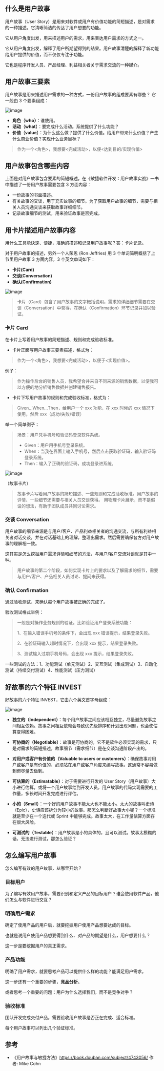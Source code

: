 ## 什么是用户故事

用户故事（User Story）是用来对软件或用户有价值功能的简短描述，是对需求的一种描述。它清晰简洁的传达了用户想要的功能。

它从用户角度出发，用来描述用户的需求，用来表达用户需求的方式之一。

它从用户角度出发，解释了用户所期望得到的结果。用户故事清楚的解释了新功能给用户提供的价值，而不仅仅专注于功能。

它也是程序开发人员、产品经理、利益相关者关于需求交流的一种媒介。

## 用户故事三要素

用户故事是用来描述用户需求的一种方式，一份用户故事的组成要素有哪些？
它一般由 3 个要素组成：

![image](https://github.com/user-attachments/assets/a50a21d5-f9e5-4e9b-9061-b36b9ffafd23)

- **角色（who）**：谁使用。
- **活动（what）**：要完成什么活动。系统提供了什么功能？
- **价值（value）**：为什么这么做？提供了什么价值。给用户带来什么价值？产生什么商业价值？实现什么业务目标？

>作为一个<角色>，我想要<完成活动>，以便<达到目的/实现价值>

## 用户故事包含哪些内容

上面是对用户故事包含要素的简短概述。在《敏捷软件开发：用户故事实战》一书中描述了一份用户故事需要包含 3 方面内容：

- 一份故事的书面描述。
- 有关故事的交谈，用于充实故事的细节。为了获取用户故事的细节，需要与相关人员沟通交谈来获取故事详细细节。
- 记录故事细节的测试，用来验证故事是否完成。

## 用卡片描述用户故事内容

用什么工具能快速、便捷，准确的描述和记录用户故事呢？答：卡片记录。

对于用户故事的描述，另外一个人荣恩 (Ron Jeffries) 用 3 个单词简明概括了上节里用户故事 3 方面内容，3 个英文单词如下：

- **卡片(Card)**
- **交谈(Conversation)**
- **确认(Confirmation)**

![image](https://github.com/user-attachments/assets/db351c28-412f-4741-a69a-fdf500d26da7)

> 卡片（Card）包含了用户故事的文字概括说明，需求的详细细节需要在交谈（Conversation）中获得，在确认（Confirmation）环节记录并加以验证。

### 卡片 Card

在卡片上写着用户故事的简短描述、规则和完成验收标准。

- 卡片正面写用户故事三要素描述，格式为：

> 作为一个<角色>，我想要<完成活动>，以便于<实现价值>。

例子：

> 作为操作后台的销售人员，我希望合并来自不同来源的销售数据，以便我可以方便的地分析销售数据并创建销售报告。

- 卡片下写用户故事的规则和完成验收标准，格式为：

> Given…When…Then，给用户一个 xxx 功能，在 xxx 时候的 xxx 情况下使用，然后 xxx（成功/失败/错误）

举一个简单例子：

> 场景：用户凭手机号和验证码登录软件系统。
> 
> - Given：用户用手机号登录系统。
> - When：当我在界面上输入手机号，然后点击获取验证码，输入验证码登录系统。
> - Then：输入了正确的验证码，成功登录进系统。

![image](https://github.com/user-attachments/assets/f63d582a-78ee-47f1-a355-80e77670d1e4)

（故事卡片）

> 故事卡片写着用户故事的简短描述、一些规则和完成验收标准。用户故事的详情、一些细节还需要与相关人员交谈获得。
> 用物理卡片展示，而不是假设的想法，有助于团队成员共同讨论需求。

### 交谈 Conversation

用户故事的细节来源是与用户/客户、产品利益相关者的沟通交流，与所有利益相关者对话交谈，并在对话基础上的理解，整理出需求。然后需要确保各方对用户故事的理解相一致。

这其实是怎么挖掘用户需求详情和细节的方法，与用户/客户交流对谈就是其中一种。

> 用户故事的第二个阶段，如何实现卡片上的要求以及了解需求的细节，需要与用户/客户、产品相关人员讨论、提问来获得。

### 确认 Confirmation

通过验收测试，来确认每个用户故事被正确的完成了。

验收测试格式举例：

> 一般是对操作业务规则的验证。比如验证用户登录系统功能：
> 
> 1、在输入错误手机号的条件下，会出现 xxx 错误提示，结果登录失败。
> 
> 2、在验证码输入超时情况下，会出现 xxx 提示，结果登录失败。
> 
> 3、测试输入过期手机号码，会出现 xxx 提示，结果登录失败。

一些测试的方法：1、功能测试（单元测试）2、交互测试（集成测试）3、自动化测试（持续交付测试）4、性能测试（压力测试）


## 好故事的六个特征 INVEST

好故事的六个特征 INVEST，它由六个英文首字母组成：

![image](https://github.com/user-attachments/assets/01eb4a1b-936f-4bbe-a041-c7180c973c64)

- **独立的（Independent）**：每个用户故事之间应该相互独立，尽量避免故事之间相互依赖。故事之间相互依赖会导致优先级排序和计划出现问题，也会使估算变得困难。

- **可协商的（Negotiable）**：故事是可协商的，它不是软件必须实现的需求，只是对需求的简短描述，故事细节（需求细节）是在交谈沟通阶段产出的。

- **对用户或客户有价值的（Valuable to users or customers）**：确保故事对用户或客户是有价值的，必须站在用户或客户角度来编写故事。这通常不容易做到但尽量去做到。

- **可估算的（Estimatable）**：对于需要进行开发的 User Story（用户故事）大小进行估算，或将一个用户故事给到开发人员，用户故事的代码实现需要的工作量，多长时间开发完成进行评估。

- **小的（Small）**：一个好的用户故事不能太大也不能太小。太大的故事叫史诗（Epic），史诗应该拆分为较小的故事。那怎么判断好故事大小呢？一个标准就是至少在一个迭代或 Sprint 中能够完成。故事太大，在工作量估算方面存在很大风险。

- **可测试的（Testable）**：用户故事是小的具体的，且可以测试。故事太模糊的话，无法进行测试，那怎么验证？

## 怎么编写用户故事

怎么编写有效的用户故事，从哪里开始？

### 目标用户

为了编写有效用户故事，需要识别和定义产品的目标用户？谁会使用软件产品，他们怎么与软件进行交互？

### 明确用户需求

确定了使用产品的用户后，就要挖掘用户使用产品想要达成的目标。

也就是说用户使用产品想要得到什么、对产品的期望是什么，用户想要什么？

这一步是要挖掘用户的真正需求。

### 产品功能

明确了用户需求，就要思考产品可以提供什么样的功能？能满足用户需求。

这一步还有一个重要的步骤，**竞品分析**。

或者思考一个重要的问题：用户为什么选择我们，而不是竞争对手？

### 验收标准

团队开发完成交付产品，需要验收用户故事是否正在完成、适合标准。

每个用户故事可以列出几个验证标准。

## 参考

- 《用户故事与敏捷方法》https://book.douban.com/subject/4743056/  作者: Mike Cohn

